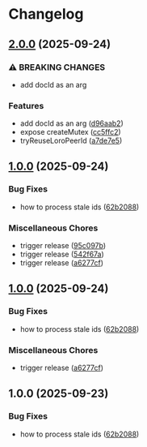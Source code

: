 # Changelog

## [2.0.0](https://github.com/loro-dev/peer-lease/compare/v1.0.0...v2.0.0) (2025-09-24)


### ⚠ BREAKING CHANGES

* add docId as an arg

### Features

* add docId as an arg ([d96aab2](https://github.com/loro-dev/peer-lease/commit/d96aab2341c356c621bf651cff5068fc18f01739))
* expose createMutex ([cc5ffc2](https://github.com/loro-dev/peer-lease/commit/cc5ffc236f2257333aa51c7130316b8590ed6ff0))
* tryReuseLoroPeerId ([a7de7e5](https://github.com/loro-dev/peer-lease/commit/a7de7e5379b747a7b11f730b73158a55e0b4cd81))

## [1.0.0](https://github.com/loro-dev/peer-lease/compare/v1.0.0...v1.0.0) (2025-09-24)


### Bug Fixes

* how to process stale ids ([62b2088](https://github.com/loro-dev/peer-lease/commit/62b208832337d0a0b1d9bda51ea7dd9e8fb0f63b))


### Miscellaneous Chores

* trigger release ([95c097b](https://github.com/loro-dev/peer-lease/commit/95c097bd8c33ecadb32837f141b57e315eeaea56))
* trigger release ([542f67a](https://github.com/loro-dev/peer-lease/commit/542f67a2a3c93245529c91a9feb451db22f309dd))
* trigger release ([a6277cf](https://github.com/loro-dev/peer-lease/commit/a6277cfc79d32f51503b973d69c20ff13e57b406))

## [1.0.0](https://github.com/loro-dev/peer-lease/compare/v1.0.0...v1.0.0) (2025-09-24)


### Bug Fixes

* how to process stale ids ([62b2088](https://github.com/loro-dev/peer-lease/commit/62b208832337d0a0b1d9bda51ea7dd9e8fb0f63b))


### Miscellaneous Chores

* trigger release ([a6277cf](https://github.com/loro-dev/peer-lease/commit/a6277cfc79d32f51503b973d69c20ff13e57b406))

## 1.0.0 (2025-09-23)


### Bug Fixes

* how to process stale ids ([62b2088](https://github.com/loro-dev/peer-lease/commit/62b208832337d0a0b1d9bda51ea7dd9e8fb0f63b))
